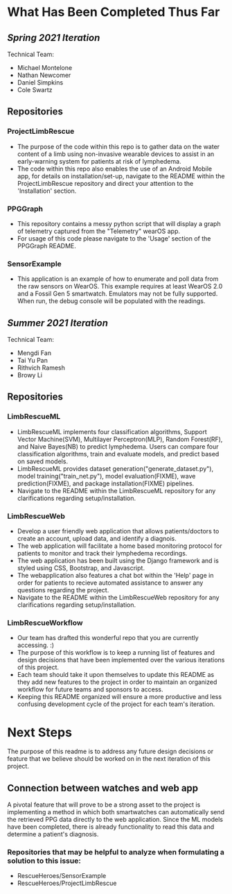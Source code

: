 # What Has Been Completed Thus Far

## *Spring 2021 Iteration*

Technical Team:
-  Michael Montelone
-  Nathan Newcomer
-  Daniel Simpkins
-  Cole Swartz

## Repositories
### ProjectLimbRescue
- The purpose of the code within this repo is to gather data on the water content of a limb using non-invasive wearable devices to assist in an early-warning system for patients at risk of lymphedema.
- The code within this repo also enables the use of an Android Mobile app, for details on installation/set-up, navigate to the README within the ProjectLimbRescue repository and direct your attention to the 'Installation' section.

### PPGGraph
- This repository contains a messy python script that will display a graph of telemetry captured from the "Telemetry" wearOS app.
- For usage of this code please navigate to the 'Usage' section of the PPGGraph README.

### SensorExample
- This application is an example of how to enumerate and poll data from the raw sensors on WearOS. This example requires at least WearOS 2.0 and a Fossil Gen 5 smartwatch. Emulators may not be fully supported. When run, the debug console will be populated with the readings.

## *Summer 2021 Iteration*

Technical Team:
-  Mengdi Fan
-  Tai Yu Pan
-  Rithvich Ramesh
-  Browy Li

## Repositories
### LimbRescueML
- LimbRescueML implements four classification algorithms, Support Vector Machine(SVM), Multilayer Perceptron(MLP), Random Forest(RF), and Naive Bayes(NB) to predict lymphedema. Users can compare four classification algorithms, train and evaluate models, and predict based on saved models.
- LimbRescueML provides dataset generation("generate_dataset.py"), model training("train_net.py"), model evaluation(FIXME), wave prediction(FIXME), and package installation(FIXME) pipelines.
- Navigate to the README within the LimbRescueML repository for any clarifications regarding setup/installation.
### LimbRescueWeb
- Develop a user friendly web application that allows patients/doctors to create an account, upload data, and identify a diagnois. 
- The web application will facilitate a home based monitoring protocol for patients to monitor and track their lymphedema recordings.
- The web application has been built using the Django framework and is styled using CSS, Bootstrap, and Javascript. 
- The webapplication also features a chat bot within the 'Help' page in order for patients to recieve automated assistance to answer any questions regarding the project.
- Navigate to the README within the LimbRescueWeb repository for any clarifications regarding setup/installation.

### LimbRescueWorkflow
- Our team has drafted this wonderful repo that you are currently accessing. :)
- The purpose of this workflow is to keep a running list of features and design decisions that have been implemented over the various iterations of this project.
- Each team should take it upon themselves to update this README as they add new features to the project in order to maintain an organized workflow for future teams and sponsors to access. 
- Keeping this README organized will ensure a more productive and less confusing development cycle of the project for each team's iteration.

# Next Steps
The purpose of this readme is to address any future design decisions or feature that we believe should be worked on in the next iteration of this project.

## Connection between watches and web app
A pivotal feature that will prove to be a strong asset to the project is implementing a method in which both smartwatches can automatically send the retrieved PPG data directly to the web application. Since the ML models have been completed, there is already functionality to read this data and determine a patient's diagnosis. 

### Repositories that may be helpful to analyze when formulating a solution to this issue:
- RescueHeroes/SensorExample
- RescueHeroes/ProjectLimbRescue

